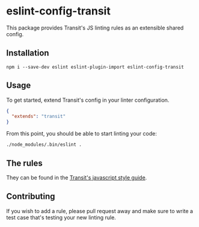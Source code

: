# eslint-config-transit

This package provides Transit's JS linting rules as an extensible shared config.

## Installation
```
npm i --save-dev eslint eslint-plugin-import eslint-config-transit
```

## Usage
To get started, extend Transit's config in your linter configuration.

```json
{
  "extends": "transit"
}
```

From this point, you should be able to start linting your code:

```
./node_modules/.bin/eslint .
```

## The rules
They can be found in the [Transit's javascript style guide](https://github.com/TransitApp/javascript).

## Contributing
If you wish to add a rule, please pull request away and make sure to write a test case that's testing your new linting rule.
